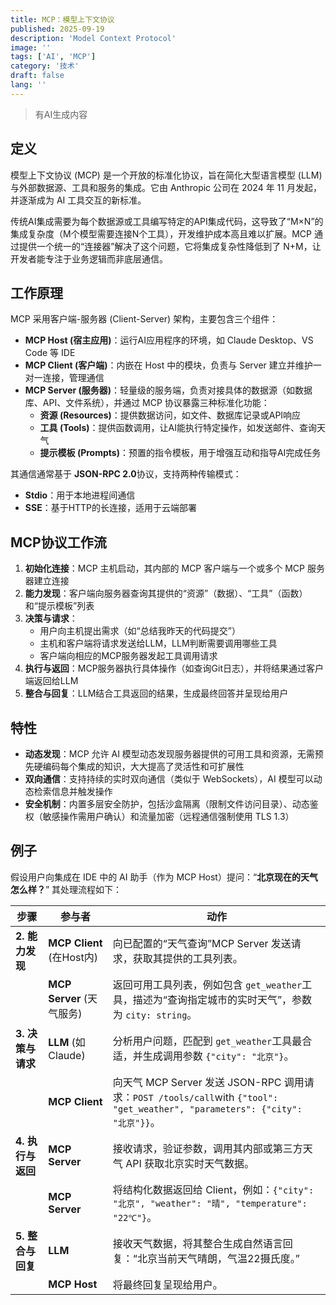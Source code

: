 ```yaml
---
title: MCP：模型上下文协议
published: 2025-09-19
description: 'Model Context Protocol'
image: ''
tags: ['AI', 'MCP']
category: '技术'
draft: false 
lang: ''
---
```


> 有AI生成内容

## 定义

模型上下文协议 (MCP) 是一个开放的标准化协议，旨在简化大型语言模型 (LLM) 与外部数据源、工具和服务的集成。它由 Anthropic 公司在 2024 年 11 月发起，并逐渐成为 AI 工具交互的新标准。  

传统AI集成需要为每个数据源或工具编写特定的API集成代码，这导致了“M×N”的集成复杂度（M个模型需要连接N个工具），开发维护成本高且难以扩展。MCP 通过提供一个统一的“连接器”解决了这个问题，它将集成复杂性降低到了 N+M，让开发者能专注于业务逻辑而非底层通信。  

## 工作原理

MCP 采用客户端-服务器 (Client-Server) 架构，主要包含三个组件：

- ​**MCP Host (宿主应用)​**​：运行AI应用程序的环境，如 Claude Desktop、VS Code 等 IDE
- ​**MCP Client (客户端)​**​：内嵌在 Host 中的模块，负责与 Server 建立并维护一对一连接，管理通信
- ​**MCP Server (服务器)​**​：轻量级的服务端，负责对接具体的数据源（如数据库、API、文件系统），并通过 MCP 协议暴露三种标准化功能：
    - ​**资源 (Resources)​**​：提供数据访问，如文件、数据库记录或API响应
    - ​**工具 (Tools)​**​：提供函数调用，让AI能执行特定操作，如发送邮件、查询天气
    - ​**提示模板 (Prompts)​**​：预置的指令模板，用于增强互动和指导AI完成任务

其通信通常基于 ​**JSON-RPC 2.0**​ 协议，支持两种传输模式：
- ​**Stdio**​：用于本地进程间通信
- ​**SSE**​：基于HTTP的长连接，适用于云端部署

## MCP协议工作流

1. **初始化连接**​：MCP 主机启动，其内部的 MCP 客户端与一个或多个 MCP 服务器建立连接
2. ​**能力发现**​：客户端向服务器查询其提供的“资源”（数据）、“工具”（函数）和“提示模板”列表
3. ​**决策与请求**​：
    - 用户向主机提出需求（如“总结我昨天的代码提交”）
    - 主机和客户端将请求发送给LLM，LLM判断需要调用哪些工具
    - 客户端向相应的MCP服务器发起工具调用请求
4. ​**执行与返回**​：MCP服务器执行具体操作（如查询Git日志），并将结果通过客户端返回给LLM
5. ​**整合与回复**​：LLM结合工具返回的结果，生成最终回答并呈现给用户

## 特性

- **动态发现**​：MCP 允许 AI 模型动态发现服务器提供的可用工具和资源，无需预先硬编码每个集成的知识，大大提高了灵活性和可扩展性
- ​**双向通信**​：支持持续的实时双向通信（类似于 WebSockets），AI 模型可以动态检索信息并触发操作
- ​**安全机制**​：内置多层安全防护，包括沙盒隔离（限制文件访问目录）、动态鉴权（敏感操作需用户确认）和流量加密（远程通信强制使用 TLS 1.3）

## 例子

假设用户向集成在 IDE 中的 AI 助手（作为 MCP Host）提问：“**北京现在的天气怎么样？​**” 其处理流程如下：

| 步骤             | 参与者                       | 动作                                                                                                              |
| -------------- | ------------------------- | --------------------------------------------------------------------------------------------------------------- |
| ​**2. 能力发现**​  | ​**MCP Client**​ (在Host内) | 向已配置的“天气查询”MCP Server 发送请求，获取其提供的工具列表。                                                                          |
|                | ​**MCP Server**​ (天气服务)   | 返回可用工具列表，例如包含 `get_weather`工具，描述为“查询指定城市的实时天气”，参数为 `city: string`。                                              |
| ​**3. 决策与请求**​ | ​**LLM**​ (如Claude)       | 分析用户问题，匹配到 `get_weather`工具最合适，并生成调用参数 `{"city": "北京"}`。                                                         |
| ​​             | ​**MCP Client**​          | 向天气 MCP Server 发送 JSON-RPC 调用请求：`POST /tools/call`with `{"tool": "get_weather", "parameters": {"city": "北京"}}`。 |
| ​**4. 执行与返回**​ | ​**MCP Server**​          | 接收请求，验证参数，调用其内部或第三方天气 API 获取北京实时天气数据。                                                                           |
|                | ​**MCP Server**​          | 将结构化数据返回给 Client，例如：`{"city": "北京", "weather": "晴", "temperature": "22℃"}`。                                     |
| ​**5. 整合与回复**​ | ​**LLM**​                 | 接收天气数据，将其整合生成自然语言回复：“北京当前天气晴朗，气温22摄氏度。”                                                                         |
|                | ​**MCP Host**​            | 将最终回复呈现给用户。                                                                                                     |

